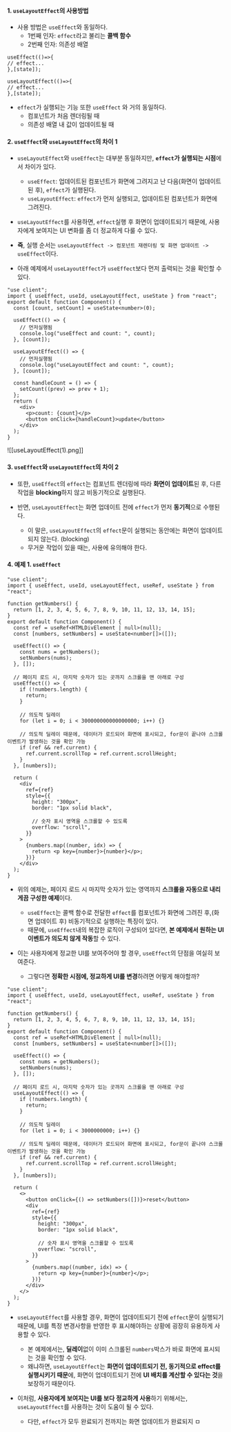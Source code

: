 
#### 1. `useLayoutEffect`의 사용방법

- 사용 방법은 `useEffect`와 동일하다.
	- 1번째 인자: `effect`라고 불리는 **콜백 함수**
	- 2번째 인자: 의존성 배열
```tsx
useEffect(()=>{
// effect...
},[state]);

useLayoutEffect(()=>{
// effect...
},[state]);
```

- `effect`가 실행되는 기능 또한 `useEffect` 와 거의 동일하다.
	- 컴포넌트가 처음 렌더링될 때
	- 의존성 배열 내 값이 업데이트될 때


#### 2. `useEffect`와 `useLayoutEffect`의 차이 1
 
- `useLayoutEffect`와 `useEffect`는 대부분 동일하지만,  **`effect`가 실행되는 시점**에서 차이가 있다.
	- `useEffect`: 업데이트된 컴포넌트가 화면에 그려지고 난 다음(화면이 업데이트된 후), `effect`가 실행된다.
	- `useLayoutEffect`: `effect`가 먼저 실행되고, 업데이트된 컴포넌트가 화면에 그려진다.
		
- `useLayoutEffect`를 사용하면, `effect`실행 후 화면이 업데이트되기 때문에, 사용자에게 보여지는 UI 변화를 좀 더 정교하게 다룰 수 있다.

- **즉**, 실행 순서는 `useLayoutEffect -> 컴포넌트 재렌더링 및 화면 업데이트 -> useEffect`이다.

- 아래 예제에서 `useLayoutEffect`가 `useEffect`보다 먼저 출력되는 것을 확인할 수 있다.

```tsx
"use client";
import { useEffect, useId, useLayoutEffect, useState } from "react";
export default function Component() {
  const [count, setCount] = useState<number>(0);

  useEffect(() => {
    // 먼저실행됨
    console.log("useEffect and count: ", count);
  }, [count]);

  useLayoutEffect(() => {
    // 먼저실행됨
    console.log("useLayoutEffect and count: ", count);
  }, [count]);

  const handleCount = () => {
    setCount((prev) => prev + 1);
  };
  return (
    <div>
      <p>count: {count}</p>
      <button onClick={handleCount}>update</button>
    </div>
  );
}
```
![[useLayoutEffect(1).png]]


#### 3. `useEffect`와 `useLayoutEffect`의 차이 2

- 또한, `useEffect`의 `effect`는 컴포넌트 렌더링에 따라 **화면이 업데이트**된 후, 다른 작업을 **blocking**하지 않고 비동기적으로 실행된다.

- 반면, `useLayoutEffect`는 화면 업데이트 전에 `effect`가 먼저 **동기적**으로 수행된다.
	- 이 말은, `useLayoutEffect`의 `effect`문이 실행되는 동안에는 화면이 업데이트되지 않는다. (blocking)
	- 무거운 작업이 있을 때는, 사용에 유의해야 한다.


#### 4. 예제 1. `useEffect`

```tsx
"use client";
import { useEffect, useId, useLayoutEffect, useRef, useState } from "react";

function getNumbers() {
  return [1, 2, 3, 4, 5, 6, 7, 8, 9, 10, 11, 12, 13, 14, 15];
}
export default function Component() {
  const ref = useRef<HTMLDivElement | null>(null);
  const [numbers, setNumbers] = useState<number[]>([]);

  useEffect(() => {
    const nums = getNumbers();
    setNumbers(nums);
  }, []);

  // 페이지 로드 시, 마지막 숫자가 있는 곳까지 스크롤을 맨 아래로 구성
  useEffect(() => {
    if (!numbers.length) {
      return;
    }

    // 의도적 딜레이
    for (let i = 0; i < 300000000000000000; i++) {}

    // 의도적 딜레이 때문에, 데이터가 로드되어 화면에 표시되고, for문이 끝나야 스크롤 이벤트가 발생하는 것을 확인 가능
    if (ref && ref.current) {
      ref.current.scrollTop = ref.current.scrollHeight;
    }
  }, [numbers]);

  return (
    <div
      ref={ref}
      style={{
        height: "300px",
        border: "1px solid black",

        // 숫자 표시 영역을 스크롤할 수 있도록
        overflow: "scroll",
      }}
    >
      {numbers.map((number, idx) => {
        return <p key={number}>{number}</p>;
      })}
    </div>
  );
}
```

- 위의 예제는, 페이지 로드 시 마지막 숫자가 있는 영역까지 **스크롤을 자동으로 내리게끔 구성한 예제**이다.
	- `useEffect`는 콜백 함수로 전달한 `effect`를 컴포넌트가 화면에 그려진 후,(화면 업데이트 후) 비동기적으로 실행하는 특징이 있다.
	- 때문에, `useEffect`내의 복잡한 로직이 구성되어 있다면, **본 예제에서 원하는 UI 이벤트가 의도치 않게 작동**할 수 있다.

- 이는 사용자에게 정교한 UI를 보여주어야 할 경우, `useEffect`의 단점을 여실히 보여준다.
	- 그렇다면 **정확한 시점에, 정교하게 UI를 변경**하려면 어떻게 해야할까?


```tsx
"use client";
import { useEffect, useId, useLayoutEffect, useRef, useState } from "react";

function getNumbers() {
  return [1, 2, 3, 4, 5, 6, 7, 8, 9, 10, 11, 12, 13, 14, 15];
}
export default function Component() {
  const ref = useRef<HTMLDivElement | null>(null);
  const [numbers, setNumbers] = useState<number[]>([]);

  useEffect(() => {
    const nums = getNumbers();
    setNumbers(nums);
  }, []);

  // 페이지 로드 시, 마지막 숫자가 있는 곳까지 스크롤을 맨 아래로 구성
  useLayoutEffect(() => {
    if (!numbers.length) {
      return;
    }

    // 의도적 딜레이
    for (let i = 0; i < 3000000000; i++) {}

    // 의도적 딜레이 때문에, 데이터가 로드되어 화면에 표시되고, for문이 끝나야 스크롤 이벤트가 발생하는 것을 확인 가능
    if (ref && ref.current) {
      ref.current.scrollTop = ref.current.scrollHeight;
    }
  }, [numbers]);

  return (
    <>
      <button onClick={() => setNumbers([])}>reset</button>
      <div
        ref={ref}
        style={{
          height: "300px",
          border: "1px solid black",

          // 숫자 표시 영역을 스크롤할 수 있도록
          overflow: "scroll",
        }}
      >
        {numbers.map((number, idx) => {
          return <p key={number}>{number}</p>;
        })}
      </div>
    </>
  );
}
```

- `useLayoutEffect`를 사용할 경우, 화면이 업데이트되기 전에 `effect`문이 실행되기 때문에, UI를 특정 변경사항을 반영한 후 표시해야하는 상황에 굉장히 유용하게 사용할 수 있다.
	- 본 예제에서는, **딜레이**없이 이미 스크롤된 `numbers`박스가 바로 화면에 표시되는 것을 확인할 수 있다.
	- 왜냐하면, `useLayoutEffect`는 **화면이 업데이트되기 전, 동기적으로 effect를 실행시키기 때문**에, 화면이 업데이트되기 전에 **UI 배치를 계산할 수 있다는 것**을 보장하기 때문이다.

- 이처럼, **사용자에게 보여지는 UI를 보다 정교하게 사용**하기 위해서는, `useLayoutEffect`를 사용하는 것이 도움이 될 수 있다.
	- 다만, `effect`가 모두 완료되기 전까지는 화면 업데이트가 완료되지 ㅁ